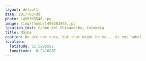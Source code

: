 ```yaml
---
layout: default
date: 2017-03-09
photo: 1490303546.jpg
image: /img/thumb/1490303546.jpg
location_text: Cañon del Chicamocha, Colombia
title: Maybe
caption: We are not sure, but that might be me... or not haha!
location:
  latitude: 51.5285582
  longitude: -0.2416807
---
```

